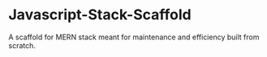 # Javascript-Stack-Scaffold
A scaffold for MERN stack meant for maintenance and efficiency built from scratch.
